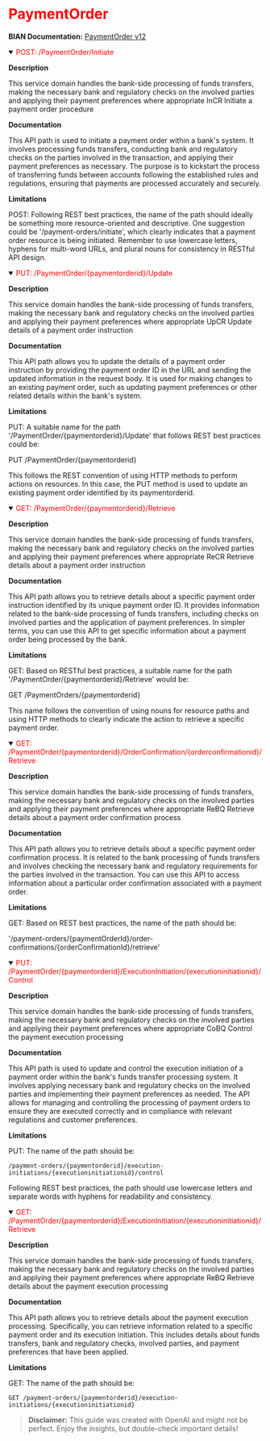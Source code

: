 <h1 style='color:red;'>PaymentOrder</h1>

**BIAN Documentation:** [PaymentOrder v12](https://app.swaggerhub.com/apis/BIAN-3/PaymentOrder/12.0.0)

<details open>
  <summary><span style='color:red;'>POST: /PaymentOrder/Initiate</span></summary>

  **Description**

  This service domain handles the bank-side processing of funds transfers, making the necessary bank and regulatory checks on the involved parties and applying their payment preferences where appropriate InCR Initiate a payment order procedure

  **Documentation**

  This API path is used to initiate a payment order within a bank's system. It involves processing funds transfers, conducting bank and regulatory checks on the parties involved in the transaction, and applying their payment preferences as necessary. The purpose is to kickstart the process of transferring funds between accounts following the established rules and regulations, ensuring that payments are processed accurately and securely.

  **Limitations**

  POST: Following REST best practices, the name of the path should ideally be something more resource-oriented and descriptive. One suggestion could be '/payment-orders/initiate', which clearly indicates that a payment order resource is being initiated. Remember to use lowercase letters, hyphens for multi-word URLs, and plural nouns for consistency in RESTful API design.

</details>

<details open>
  <summary><span style='color:red;'>PUT: /PaymentOrder/{paymentorderid}/Update</span></summary>

  **Description**

  This service domain handles the bank-side processing of funds transfers, making the necessary bank and regulatory checks on the involved parties and applying their payment preferences where appropriate UpCR Update details of a payment order instruction

  **Documentation**

  This API path allows you to update the details of a payment order instruction by providing the payment order ID in the URL and sending the updated information in the request body. It is used for making changes to an existing payment order, such as updating payment preferences or other related details within the bank's system.

  **Limitations**

  PUT: A suitable name for the path '/PaymentOrder/{paymentorderid}/Update' that follows REST best practices could be:

PUT /PaymentOrder/{paymentorderid}

This follows the REST convention of using HTTP methods to perform actions on resources. In this case, the PUT method is used to update an existing payment order identified by its paymentorderid.

</details>

<details open>
  <summary><span style='color:red;'>GET: /PaymentOrder/{paymentorderid}/Retrieve</span></summary>

  **Description**

  This service domain handles the bank-side processing of funds transfers, making the necessary bank and regulatory checks on the involved parties and applying their payment preferences where appropriate ReCR Retrieve details about a payment order instruction

  **Documentation**

  This API path allows you to retrieve details about a specific payment order instruction identified by its unique payment order ID. It provides information related to the bank-side processing of funds transfers, including checks on involved parties and the application of payment preferences. In simpler terms, you can use this API to get specific information about a payment order being processed by the bank.

  **Limitations**

  GET: Based on RESTful best practices, a suitable name for the path '/PaymentOrder/{paymentorderid}/Retrieve' would be:

GET /PaymentOrders/{paymentorderid} 

This name follows the convention of using nouns for resource paths and using HTTP methods to clearly indicate the action to retrieve a specific payment order.

</details>

<details open>
  <summary><span style='color:red;'>GET: /PaymentOrder/{paymentorderid}/OrderConfirmation/{orderconfirmationid}/Retrieve</span></summary>

  **Description**

  This service domain handles the bank-side processing of funds transfers, making the necessary bank and regulatory checks on the involved parties and applying their payment preferences where appropriate ReBQ Retrieve details about a payment order confirmation process

  **Documentation**

  This API path allows you to retrieve details about a specific payment order confirmation process. It is related to the bank processing of funds transfers and involves checking the necessary bank and regulatory requirements for the parties involved in the transaction. You can use this API to access information about a particular order confirmation associated with a payment order.

  **Limitations**

  GET: Based on REST best practices, the name of the path should be:

'/payment-orders/{paymentOrderId}/order-confirmations/{orderConfirmationId}/retrieve'

</details>

<details open>
  <summary><span style='color:red;'>PUT: /PaymentOrder/{paymentorderid}/ExecutionInitiation/{executioninitiationid}/Control</span></summary>

  **Description**

  This service domain handles the bank-side processing of funds transfers, making the necessary bank and regulatory checks on the involved parties and applying their payment preferences where appropriate CoBQ Control the payment execution processing

  **Documentation**

  This API path is used to update and control the execution initiation of a payment order within the bank's funds transfer processing system. It involves applying necessary bank and regulatory checks on the involved parties and implementing their payment preferences as needed. The API allows for managing and controlling the processing of payment orders to ensure they are executed correctly and in compliance with relevant regulations and customer preferences.

  **Limitations**

  PUT: The name of the path should be:

`/payment-orders/{paymentorderid}/execution-initiations/{executioninitiationid}/control`

Following REST best practices, the path should use lowercase letters and separate words with hyphens for readability and consistency.

</details>

<details open>
  <summary><span style='color:red;'>GET: /PaymentOrder/{paymentorderid}/ExecutionInitiation/{executioninitiationid}/Retrieve</span></summary>

  **Description**

  This service domain handles the bank-side processing of funds transfers, making the necessary bank and regulatory checks on the involved parties and applying their payment preferences where appropriate ReBQ Retrieve details about the payment execution processing

  **Documentation**

  This API path allows you to retrieve details about the payment execution processing. Specifically, you can retrieve information related to a specific payment order and its execution initiation. This includes details about funds transfers, bank and regulatory checks, involved parties, and payment preferences that have been applied.

  **Limitations**

  GET: The name of the path should be:

`GET /payment-orders/{paymentorderid}/execution-initiations/{executioninitiationid}`

</details>

> **Disclaimer:** This guide was created with OpenAI and might not be perfect. Enjoy the insights, but double-check important details!
